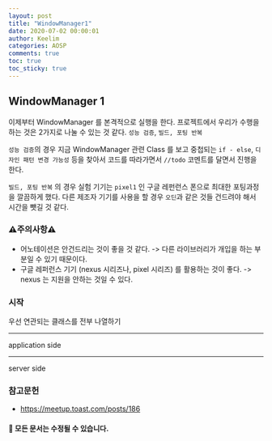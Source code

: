 ```yaml
---
layout: post
title: "WindowManager1"
date: 2020-07-02 00:00:01
author: Keelim
categories: AOSP
comments: true
toc: true
toc_sticky: true
---
```


## WindowManager 1

이제부터 WindowManager  를 본격적으로 실행을 한다.
프로젝트에서 우리가 수행을 하는 것은 2가지로 나눌 수 있는 것 같다.
`성능 검증`, `빌드, 포팅 반복`

`성능 검증`의 경우 지금 WindowManager 관련 Class 를 보고 중첩되는 `if - else`, `디자인 패턴 변경 가능성`
등을 찾아서 코드를 따라가면서 `//todo` 코멘트를 달면서 진행을 한다.

`빌드, 포팅 반복` 의 경우 실험 기기는 `pixel1` 인 구글 레펀런스 폰으로 최대한 포팅과정을 깔끔하게 했다.
다른 제조자 기기를 사용을 할 경우 `오딘`과 같은 것들 건드려야 해서 시간을 뺏길 것 같다. 

### ⚠주의사항⚠

- 어노테이션은 안건드리는 것이 좋을 것 같다. -> 다른 라이브러리가 개입을 하는 부분일 수 있기 때문이다.
- 구글 레퍼런스 기기 (nexus 시리즈나, pixel 시리즈) 를 활용하는 것이 좋다. -> nexus 는 지원을 안하는 것일 수 있다.

### 시작

우선 연관되는 클래스를 전부 나열하기

---
application side


- - -
server side



### 참고문헌 

- <https://meetup.toast.com/posts/186>


#### 🧶 모든 문서는 수정될 수 있습니다.